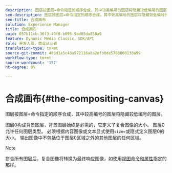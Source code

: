 ```yaml
---
description: 图层按图层=命令指定的顺序合成，其中较高编号的图层将隐藏较低编号的图层。
seo-description: 图层按图层=命令指定的顺序合成，其中较高编号的图层将隐藏较低编号的图层。
seo-title: 合成画布
solution: Experience Manager
title: 合成画布
uuid: 057b11cb-36f3-40f8-b095-9ad05da858a9
feature: Dynamic Media Classic，SDK/API
role: 开发人员，商业从业者
translation-type: tm+mt
source-git-commit: 469d1a5c43a972116a8a2efb0de5708800130a99
workflow-type: tm+mt
source-wordcount: '157'
ht-degree: 0%

---
```



# 合成画布{#the-compositing-canvas}

图层按图层=命令指定的顺序合成，其中较高编号的图层将隐藏较低编号的图层。

图层0构成背景图层，背景图层始终是必需的，它定义了复合图像的大小。 图层0允许任何图层类型。 必须根据内容图像或文本显式使用`size=`或隐式定义图层0的大小。 输出图像中不包括位于图层0区域之外的其他图层的任何区域。

>[!NOTE]
>
>拼合所有图层后，复合图像将转换为最终响应图像，如使用[视图命令和属性](../../../../../../is-api/http-ref/image-serving-api-ref/c-http-protocol-reference/c-syntax-and-features/c-command-overview/r-view-commands-and-attributes.md#reference-8b3d637d080a47a4ba669a7f0de2ba90)指定的那样。


